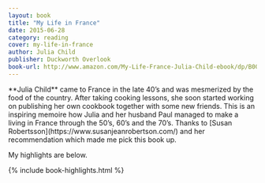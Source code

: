 ```yaml
---
layout: book
title: "My Life in France"
date: 2015-06-28
category: reading
cover: my-life-in-france
author: Julia Child
publisher: Duckworth Overlook
book-url: http://www.amazon.com/My-Life-France-Julia-Child-ebook/dp/B00YLR2DU8/ref=tmm_kin_swatch_0?_encoding=UTF8&sr=&qid=
---
```


<p class="intro" markdown="1">**Julia Child** came to France in the late 40’s and was mesmerized by the food of the country. After taking cooking lessons, she soon started working on publishing her own cookbook together with some new friends. This is an inspiring memoire how Julia and her husband Paul managed to make a living in France through the 50’s, 60’s and the 70’s. Thanks to [Susan Robertsson](https://www.susanjeanrobertson.com/) and her recommendation which made me pick this book up.</p>

My highlights are below.

{% include book-highlights.html %}
